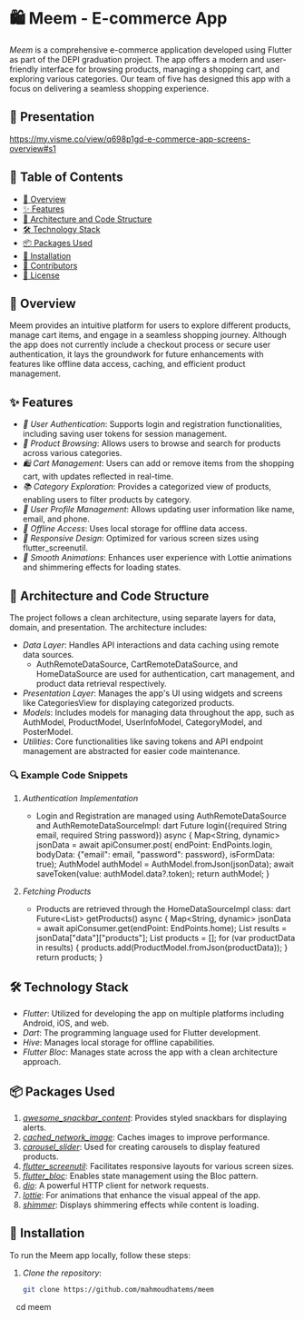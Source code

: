 # 🛍 Meem - E-commerce App

*Meem* is a comprehensive e-commerce application developed using Flutter as part of the DEPI graduation project. The app offers a modern and user-friendly interface for browsing products, managing a shopping cart, and exploring various categories. Our team of five has designed this app with a focus on delivering a seamless shopping experience.
## 📜 Presentation  
https://my.visme.co/view/q698p1gd-e-commerce-app-screens-overview#s1
## 📜 Table of Contents
- [📖 Overview](#-overview)
- [✨ Features](#-features)
- [📐 Architecture and Code Structure](#-architecture-and-code-structure)
- [🛠 Technology Stack](#-technology-stack)
- [📦 Packages Used](#-packages-used)
- [🚀 Installation](#-installation)
- [👥 Contributors](#-contributors)
- [📄 License](#-license)

## 📖 Overview
Meem provides an intuitive platform for users to explore different products, manage cart items, and engage in a seamless shopping journey. Although the app does not currently include a checkout process or secure user authentication, it lays the groundwork for future enhancements with features like offline data access, caching, and efficient product management.

## ✨ Features
- *🔐 User Authentication*: Supports login and registration functionalities, including saving user tokens for session management.
- *🛒 Product Browsing*: Allows users to browse and search for products across various categories.
- *🛍 Cart Management*: Users can add or remove items from the shopping cart, with updates reflected in real-time.
- *📚 Category Exploration*: Provides a categorized view of products, enabling users to filter products by category.
- *👤 User Profile Management*: Allows updating user information like name, email, and phone.
- *📴 Offline Access*: Uses local storage for offline data access.
- *📱 Responsive Design*: Optimized for various screen sizes using flutter_screenutil.
- *🎨 Smooth Animations*: Enhances user experience with Lottie animations and shimmering effects for loading states.

## 📐 Architecture and Code Structure
The project follows a clean architecture, using separate layers for data, domain, and presentation. The architecture includes:
- *Data Layer*: Handles API interactions and data caching using remote data sources.
  - AuthRemoteDataSource, CartRemoteDataSource, and HomeDataSource are used for authentication, cart management, and product data retrieval respectively.
- *Presentation Layer*: Manages the app's UI using widgets and screens like CategoriesView for displaying categorized products.
- *Models*: Includes models for managing data throughout the app, such as AuthModel, ProductModel, UserInfoModel, CategoryModel, and PosterModel.
- *Utilities*: Core functionalities like saving tokens and API endpoint management are abstracted for easier code maintenance.

### 🔍 Example Code Snippets
1. *Authentication Implementation*
   - Login and Registration are managed using AuthRemoteDataSource and AuthRemoteDataSourceImpl:
     dart
     Future<AuthModel> login({required String email, required String password}) async {
       Map<String, dynamic> jsonData = await apiConsumer.post(
           endPoint: EndPoints.login,
           bodyData: {"email": email, "password": password},
           isFormData: true);
       AuthModel authModel = AuthModel.fromJson(jsonData);
       await saveToken(value: authModel.data?.token);
       return authModel;
     }
     
2. *Fetching Products*
   - Products are retrieved through the HomeDataSourceImpl class:
     dart
     Future<List<ProductModel>> getProducts() async {
       Map<String, dynamic> jsonData =
           await apiConsumer.get(endPoint: EndPoints.home);
       List<dynamic> results = jsonData["data"]["products"];
       List<ProductModel> products = [];
       for (var productData in results) {
         products.add(ProductModel.fromJson(productData));
       }
       return products;
     }
     

## 🛠 Technology Stack
- *Flutter*: Utilized for developing the app on multiple platforms including Android, iOS, and web.
- *Dart*: The programming language used for Flutter development.
- *Hive*: Manages local storage for offline capabilities.
- *Flutter Bloc*: Manages state across the app with a clean architecture approach.

## 📦 Packages Used
1. *[awesome_snackbar_content](https://pub.dev/packages/awesome_snackbar_content)*: Provides styled snackbars for displaying alerts.
2. *[cached_network_image](https://pub.dev/packages/cached_network_image)*: Caches images to improve performance.
3. *[carousel_slider](https://pub.dev/packages/carousel_slider)*: Used for creating carousels to display featured products.
4. *[flutter_screenutil](https://pub.dev/packages/flutter_screenutil)*: Facilitates responsive layouts for various screen sizes.
5. *[flutter_bloc](https://pub.dev/packages/flutter_bloc)*: Enables state management using the Bloc pattern.
6. *[dio](https://pub.dev/packages/dio)*: A powerful HTTP client for network requests.
7. *[lottie](https://pub.dev/packages/lottie)*: For animations that enhance the visual appeal of the app.
8. *[shimmer](https://pub.dev/packages/shimmer)*: Displays shimmering effects while content is loading.

## 🚀 Installation
To run the Meem app locally, follow these steps:

1. *Clone the repository*:
   ```bash
   git clone https://github.com/mahmoudhatems/meem
   cd meem
